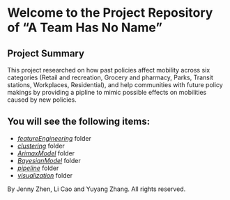 # Welcome to the Project Repository of “A Team Has No Name”

## Project Summary
This project researched on how past policies affect mobility across six categories (Retail and recreation, Grocery and pharmacy, Parks, Transit stations, Workplaces, Residential), and help communities with future policy makings by providing a pipline to mimic possible effects on mobilities caused by new policies. 


## You will see the following items:
* *[featureEngineering](featureEngineering)* folder
* *[clustering](clustering)* folder
* *[ArimaxModel](ArimaxModel)* folder
* *[BayesianModel](BayesianModel)* folder
* *[pipeline](pipeline)* folder
* *[visualization](visualization)* folder


By Jenny Zhen, Li Cao and Yuyang Zhang. All rights reserved.
